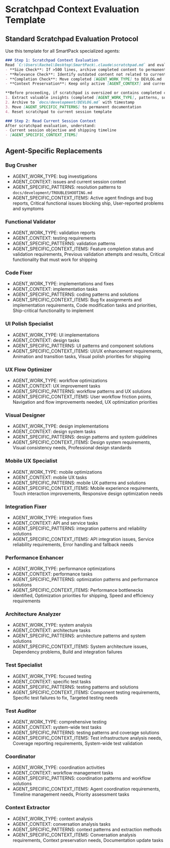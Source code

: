 # Scratchpad Context Evaluation Template

## Standard Scratchpad Evaluation Protocol
Use this template for all SmartPack specialized agents:

```markdown
### Step 1: Scratchpad Context Evaluation
Read `C:\Users\Rachel\Desktop\SmartPack\.claude\scratchpad.md` and evaluate:
- **Size Check**: If >500 lines, archive completed content to permanent files
- **Relevance Check**: Identify outdated content not related to current session
- **Completion Check**: Move completed [AGENT_WORK_TYPE] to DEVLOG.md
- **Context Preservation**: Keep only active [AGENT_CONTEXT] and current session context

**Before proceeding, if scratchpad is oversized or contains completed content:**
1. Extract valuable insights (completed [AGENT_WORK_TYPE], patterns, solutions)
2. Archive to `docs/development/DEVLOG.md` with timestamp
3. Move [AGENT_SPECIFIC_PATTERNS] to permanent documentation
4. Reset scratchpad to current session template

### Step 2: Read Current Session Context
After scratchpad evaluation, understand:
- Current session objective and shipping timeline
- [AGENT_SPECIFIC_CONTEXT_ITEMS]
```

## Agent-Specific Replacements

### Bug Crusher
- AGENT_WORK_TYPE: bug investigations
- AGENT_CONTEXT: issues and current session context
- AGENT_SPECIFIC_PATTERNS: resolution patterns to `docs/development/TROUBLESHOOTING.md`
- AGENT_SPECIFIC_CONTEXT_ITEMS: Active agent findings and bug reports, Critical functional issues blocking ship, User-reported problems and symptoms

### Functional Validator
- AGENT_WORK_TYPE: validation reports
- AGENT_CONTEXT: testing requirements
- AGENT_SPECIFIC_PATTERNS: validation patterns
- AGENT_SPECIFIC_CONTEXT_ITEMS: Feature completion status and validation requirements, Previous validation attempts and results, Critical functionality that must work for shipping

### Code Fixer
- AGENT_WORK_TYPE: implementations and fixes
- AGENT_CONTEXT: implementation tasks
- AGENT_SPECIFIC_PATTERNS: coding patterns and solutions
- AGENT_SPECIFIC_CONTEXT_ITEMS: Bug fix assignments and implementation requirements, Code modification tasks and priorities, Ship-critical functionality to implement

### UI Polish Specialist
- AGENT_WORK_TYPE: UI implementations
- AGENT_CONTEXT: design tasks
- AGENT_SPECIFIC_PATTERNS: UI patterns and component solutions
- AGENT_SPECIFIC_CONTEXT_ITEMS: UI/UX enhancement requirements, Animation and transition tasks, Visual polish priorities for shipping

### UX Flow Optimizer
- AGENT_WORK_TYPE: workflow optimizations
- AGENT_CONTEXT: UX improvement tasks
- AGENT_SPECIFIC_PATTERNS: workflow patterns and UX solutions
- AGENT_SPECIFIC_CONTEXT_ITEMS: User workflow friction points, Navigation and flow improvements needed, UX optimization priorities

### Visual Designer
- AGENT_WORK_TYPE: design implementations
- AGENT_CONTEXT: design system tasks
- AGENT_SPECIFIC_PATTERNS: design patterns and system guidelines
- AGENT_SPECIFIC_CONTEXT_ITEMS: Design system requirements, Visual consistency needs, Professional design standards

### Mobile UX Specialist
- AGENT_WORK_TYPE: mobile optimizations
- AGENT_CONTEXT: mobile UX tasks
- AGENT_SPECIFIC_PATTERNS: mobile UX patterns and solutions
- AGENT_SPECIFIC_CONTEXT_ITEMS: Mobile experience requirements, Touch interaction improvements, Responsive design optimization needs

### Integration Fixer
- AGENT_WORK_TYPE: integration fixes
- AGENT_CONTEXT: API and service tasks
- AGENT_SPECIFIC_PATTERNS: integration patterns and reliability solutions
- AGENT_SPECIFIC_CONTEXT_ITEMS: API integration issues, Service reliability requirements, Error handling and fallback needs

### Performance Enhancer
- AGENT_WORK_TYPE: performance optimizations
- AGENT_CONTEXT: performance tasks
- AGENT_SPECIFIC_PATTERNS: optimization patterns and performance solutions
- AGENT_SPECIFIC_CONTEXT_ITEMS: Performance bottlenecks identified, Optimization priorities for shipping, Speed and efficiency requirements

### Architecture Analyzer
- AGENT_WORK_TYPE: system analysis
- AGENT_CONTEXT: architecture tasks
- AGENT_SPECIFIC_PATTERNS: architecture patterns and system solutions
- AGENT_SPECIFIC_CONTEXT_ITEMS: System architecture issues, Dependency problems, Build and integration failures

### Test Specialist
- AGENT_WORK_TYPE: focused testing
- AGENT_CONTEXT: specific test tasks
- AGENT_SPECIFIC_PATTERNS: testing patterns and solutions
- AGENT_SPECIFIC_CONTEXT_ITEMS: Component testing requirements, Specific test failures to fix, Targeted testing needs

### Test Auditor
- AGENT_WORK_TYPE: comprehensive testing
- AGENT_CONTEXT: system-wide test tasks
- AGENT_SPECIFIC_PATTERNS: testing patterns and coverage solutions
- AGENT_SPECIFIC_CONTEXT_ITEMS: Test infrastructure analysis needs, Coverage reporting requirements, System-wide test validation

### Coordinator
- AGENT_WORK_TYPE: coordination activities
- AGENT_CONTEXT: workflow management tasks
- AGENT_SPECIFIC_PATTERNS: coordination patterns and workflow solutions
- AGENT_SPECIFIC_CONTEXT_ITEMS: Agent coordination requirements, Timeline management needs, Priority assessment tasks

### Context Extractor
- AGENT_WORK_TYPE: context analysis
- AGENT_CONTEXT: conversation analysis tasks
- AGENT_SPECIFIC_PATTERNS: context patterns and extraction methods
- AGENT_SPECIFIC_CONTEXT_ITEMS: Conversation analysis requirements, Context preservation needs, Documentation update tasks